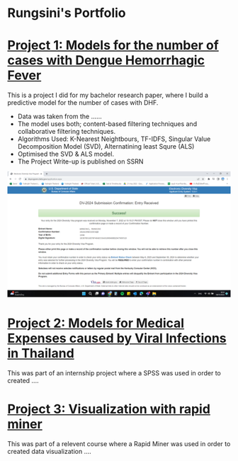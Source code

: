 # Rungsini's Portfolio

# [Project 1: Models for the number of cases with Dengue Hemorrhagic Fever](hyperlink)

This is a project I did for my bachelor research paper, where I build a predictive model for the number of cases with DHF.

- Data was taken from the ......
- The model uses both; content-based filtering techniques and collaborative filtering techniques.
- Algorithms Used: K-Nearest Neightbours, TF-IDFS, Singular Value Decomposition Model (SVD), Alternatining least Squre (ALS)
- Optimised the SVD & ALS model.
- The Project Write-up is published on SSRN

![pic1](dv-2024.png)

# [Project 2: Models for Medical Expenses caused by Viral Infections in Thailand](hyperlink)

This was part of an internship project where a SPSS was used in order to created ....

# [Project 3: Visualization with rapid miner](hyperlink)

This was part of a relevent course where a Rapid Miner was used in order to created data visualization ....
